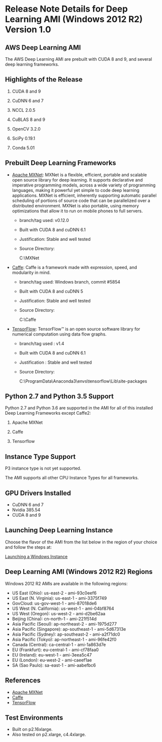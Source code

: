 # Release Note Details for Deep Learning AMI \(Windows 2012 R2\) Version 1\.0<a name="WIN_2012"></a>

## AWS Deep Learning AMI<a name="WIN_2012-dplami"></a>

The AWS Deep Learning AMI are prebuilt with CUDA 8 and 9, and several deep learning frameworks\. 

## Highlights of the Release<a name="WIN_2012-highlights"></a>

1. CUDA 8 and 9

1. CuDNN 6 and 7

1. NCCL 2\.0\.5

1. CuBLAS 8 and 9

1. OpenCV 3\.2\.0

1. SciPy 0\.19\.1

1. Conda 5\.01

## Prebuilt Deep Learning Frameworks<a name="WIN_2012-pdlf"></a>
+ [Apache MXNet](http://mxnet.io/): MXNet is a flexible, efficient, portable and scalable open source library for deep learning\. It supports declarative and imperative programming models, across a wide variety of programming languages, making it powerful yet simple to code deep learning applications\. MXNet is efficient, inherently supporting automatic parallel scheduling of portions of source code that can be parallelized over a distributed environment\. MXNet is also portable, using memory optimizations that allow it to run on mobile phones to full servers\.
  + branch/tag used: v0\.12\.0
  + Built with CUDA 8 and cuDNN 6\.1
  + Justification: Stable and well tested
  + Source Directory:

    C:\\MXNet
+ [Caffe](http://caffe.berkeleyvision.org/): Caffe is a framework made with expression, speed, and modularity in mind\.
  + branch/tag used: Windows branch, commit \#5854
  + Built with CUDA 8 and cuDNN 5
  + Justification: Stable and well tested
  + Source Directory:

    C:\\Caffe
+ [TensorFlow](https://www.tensorflow.org/): TensorFlow™ is an open source software library for numerical computation using data flow graphs\.
  + branch/tag used : v1\.4
  + Built with CUDA 8 and cuDNN 6\.1
  + Justification : Stable and well tested
  + Source Directory:

    C:\\ProgramData\\Anaconda3\\envs\\tensorflow\\Lib\\site\-packages

## Python 2\.7 and Python 3\.5 Support<a name="WIN_2012-pythonsupport"></a>

Python 2\.7 and Python 3\.6 are supported in the AMI for all of this installed Deep Learning Frameworks except Caffe2:

1. Apache MXNet

1. Caffe

1. Tensorflow

## Instance Type Support<a name="WIN_2012-cpu-instance"></a>

P3 instance type is not yet supported\.

The AMI supports all other CPU Instance Types for all frameworks\.

## GPU Drivers Installed<a name="WIN_2012-gpu-drivers"></a>
+ CuDNN 6 and 7
+ Nvidia 385\.54
+ CUDA 8 and 9

## Launching Deep Learning Instance<a name="WIN_2012-launching-dl"></a>

Choose the flavor of the AMI from the list below in the region of your choice and follow the steps at:

[Launching a Windows Instance](https://docs.aws.amazon.com/AWSEC2/latest/WindowsGuide/launching-instance.html)

## Deep Learning AMI \(Windows 2012 R2\) Regions<a name="WIN_2012-windows2012ami"></a>

Windows 2012 R2 AMIs are available in the following regions:
+ US East \(Ohio\): us\-east\-2 \- ami\-93c0eef6
+ US East \(N\. Virginia\): us\-east\-1 \- ami\-3375f749
+ GovCloud: us\-gov\-west\-1 \- ami\-87018de6
+ US West \(N\. California\): us\-west\-1 \- ami\-04bf8764
+ US West \(Oregon\): us\-west\-2 \- ami\-d2be62aa
+ Beijing \(China\): cn\-north\-1 \- ami\-221f514d
+ Asia Pacific \(Seoul\): ap\-northeast\-2 \- ami\-1975d277
+ Asia Pacific \(Singapore\): ap\-southeast\-1 \- ami\-5d67313e
+ Asia Pacific \(Sydney\): ap\-southeast\-2 \- ami\-a2f71dc0
+ Asia Pacific \(Tokyo\): ap\-northeast\-1 \- ami\-96fe42f0
+ Canada \(Central\): ca\-central\-1 \- ami\-1a863d7e
+ EU \(Frankfurt\): eu\-central\-1 \- ami\-cf78faa0
+ EU \(Ireland\): eu\-west\-1 \- ami\-3eea5c47
+ EU \(London\): eu\-west\-2 \- ami\-caeef1ae
+ SA \(Sao Paulo\): sa\-east\-1 \- ami\-aabefbc6

## References<a name="WIN_2012-references"></a>
+ [Apache MXNet](https://mxnet.incubator.apache.org/)
+ [Caffe](http://caffe.berkeleyvision.org/)
+ [TensorFlow](https://www.tensorflow.org)

## Test Environments<a name="WIN_2012-test-environments"></a>
+ Built on p2\.16xlarge\.
+ Also tested on p2\.xlarge, c4\.4xlarge\.